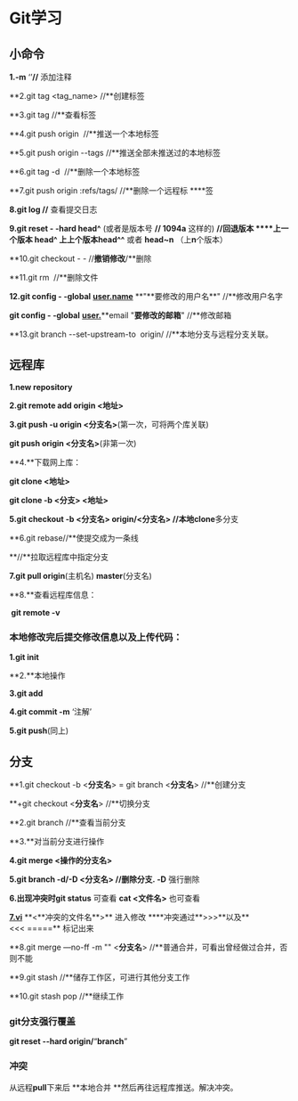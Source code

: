 
# Git学习

## 小命令

**1.-m** ‘’**//** 添加注释

**2.git tag <tag_name> //**创建标签

**3.git tag //**查看标签

**4.git push origin <tagname> //**推送一个本地标签

**5.git push origin --tags //**推送全部未推送过的本地标签

**6.git tag -d <tagname> //**删除一个本地标签

**7.git push origin :refs/tags/<tagname> //**删除一个远程标 ****签

**8.git log //** 查看提交日志

**9.git reset - -hard head^** (或者是版本号 **// 1094a** 这样的) **//**回退版本 ****上一个版本 **head^** 上上个版本**head^^** 或者 **head~n** （上**n**个版本）

**10.git checkout - - //**撤销修改**/**删除

**11.git rm <filename> //**删除文件

**12.git config - -global** [**user.name**](**http://user.name/**) **"**要修改的用户名**" //**修改用户名字

**git config - -global** [**user.**](**<http://user.name>**)**email "**要修改的邮箱**" //**修改邮箱

**13.git branch --set-upstream-to <branch-name> origin/<branch-name> //**本地分支与远程分支关联。

## 远程库

**1.new repository**

**2.git remote add origin <**地址**>**

**3.git push -u origin <**分支名**>**(第一次，可将两个库关联)

**git push origin <**分支名**>**(非第一次)

**4.**下载网上库：

**git clone <**地址**>**

**git clone -b <**分支**> <**地址**>**

**5.git checkout -b <**分支名**> origin/<**分支名**> //**本地**clone**多分支

**6.git rebase//**使提交成为一条线

**//**拉取远程库中指定分支

**7.git pull origin**(主机名) **master**(分支名)

**8.**查看远程库信息：

**​ git remote -v**

### 本地修改完后提交修改信息以及上传代码：

**1.git init**

**2.**本地操作

**3.git add <file>**

**4.git commit -m** ‘注解’

**5.git push**(同上)

## 分支

**1.git checkout -b <**分支名**> = git branch <**分支名**> //**创建分支

**+git checkout <**分支名**> //**切换分支

**2.git branch //**查看当前分支

**3.**对当前分支进行操作

**4.git merge <**操作的分支名**>**

**5.git branch -d/-D <**分支名**> //**删除分支**. -D** 强行删除

**6.**出现冲突时**git status** 可查看 **cat <**文件名**>** 也可查看

[**7.vi**](**http://7.vi/**) **<**冲突的文件名**>** 进入修改 ****冲突通过**>>>**以及**<<< =====** 标记出来

**8.git merge —no-ff -m "" <**分支名**> //**普通合并，可看出曾经做过合并，否则不能

**9.git stash //**储存工作区，可进行其他分支工作

**10.git stash pop //**继续工作

### git分支强行覆盖

**git reset --hard origin/**“**branch**”

### 冲突

从远程**pull**下来后 **本地合并 **然后再往远程库推送。解决冲突。